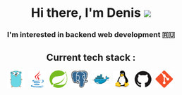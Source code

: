 <h1 align="center">Hi there, I'm Denis
<img src="https://github.com/blackcater/blackcater/raw/main/images/Hi.gif" height="32"/></h1>
<h3 align="center">I'm interested in backend web development 🇷🇺</h3>
<h2 align="center"> Current tech stack : </h2>

<div align="center">

<img src="https://github.com/devicons/devicon/blob/master/icons/go/go-original.svg" title="Go" alt="Go" width="40"/>&nbsp;
<img src="https://github.com/devicons/devicon/blob/master/icons/java/java-original.svg" title="Java" alt="Java" width="40" />&nbsp;
<img src="https://github.com/devicons/devicon/blob/master/icons/spring/spring-original.svg"  title="Spring Boot" alt="Spring Boot" width="40" height="40"/>&nbsp;
<img src="https://github.com/devicons/devicon/blob/master/icons/postgresql/postgresql-original.svg" title="PostgreSQL" alt="PostgreSQL" width="40" height="40"/>&nbsp;
<img src="https://github.com/devicons/devicon/blob/master/icons/docker/docker-original.svg"  title="Docker" alt="Docker" width="40" height="40"/>&nbsp;
<img src="https://github.com/devicons/devicon/blob/master/icons/linux/linux-original.svg" title="Linux" alt="Linux" width="40"/>&nbsp;
<img src="https://github.com/devicons/devicon/blob/master/icons/github/github-original.svg"  title="GitHUB" alt="GitHUB" width="40" height="40"/>&nbsp;
<img src="https://github.com/devicons/devicon/blob/master/icons/git/git-original.svg"  title="Git" alt="Git" width="40" height="40"/>&nbsp;

</div>